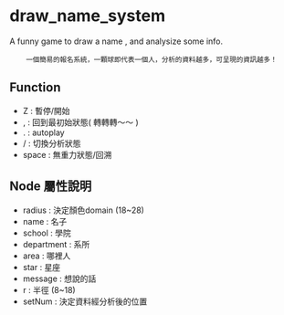 # draw_name_system
A funny game to draw a name , and analysize some info.

		一個簡易的報名系統，一顆球即代表一個人，分析的資料越多，可呈現的資訊越多！

## Function
- Z : 暫停/開始
- , : 回到最初始狀態( 轉轉轉～～ ) 
- . : autoplay
- / : 切換分析狀態
- space : 無重力狀態/回溯

## Node 屬性說明
- radius : 決定顏色domain (18~28)
- name : 名子
- school : 學院
- department : 系所
- area : 哪裡人
- star : 星座
- message : 想說的話
- r : 半徑 (8~18)
- setNum : 決定資料經分析後的位置